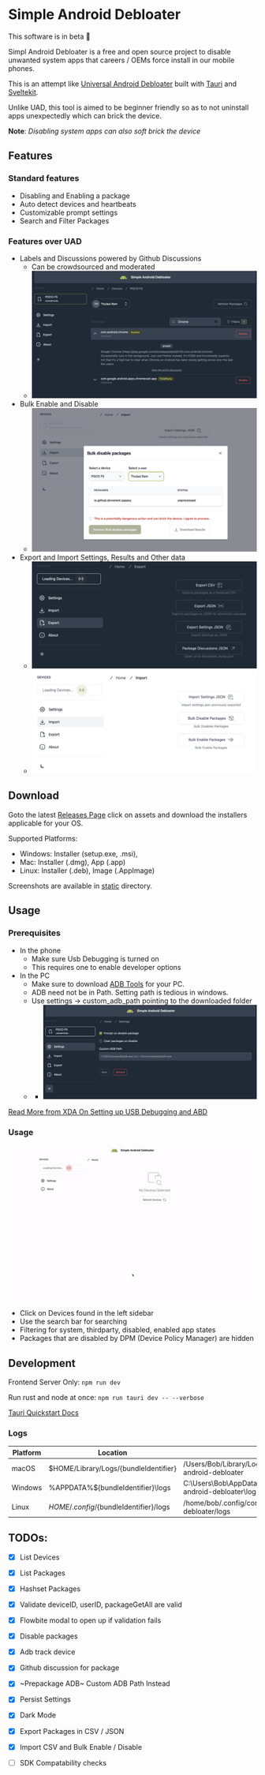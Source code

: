 # Simple Android Debloater

This software is in beta 🚧

Simpl Android Debloater is a free and open source project to disable unwanted system apps that careers / OEMs force install in our mobile phones.

This is an attempt like [Universal Android Debloater](https://github.com/0x192/universal-android-debloater/) built with [Tauri](https://tauri.app/) and [Sveltekit](https://kit.svelte.dev/). 

Unlike UAD, this tool is aimed to be beginner friendly so as to not uninstall apps unexpectedly which can brick the device.

**Note**: *Disabling system apps can also soft brick the device*



## Features

### Standard features
- Disabling and Enabling a package
- Auto detect devices and heartbeats
- Customizable prompt settings
- Search and Filter Packages

### Features over UAD
- Labels and Discussions powered by Github Discussions
    - Can be crowdsourced and moderated
    - ![Discussion Screenshot](./static/screenshots/discussion.png)
- Bulk Enable and Disable
    - ![Bulk Disable Screenshot](./static/screenshots/bulk_disable_packages.png)
- Export and Import Settings, Results and Other data
    - ![Export Screenshot](./static/screenshots/export_packages.png)
    - ![Import Screenshot](./static/screenshots/import_packages.png)




## Download

 Goto the latest [Releases Page](https://github.com/thulasi-ram/simple_android_debloater/releases) click on assets and download the installers applicable for your OS. 

 Supported Platforms: 
- Windows: Installer (setup.exe, .msi), 
- Mac: Installer (.dmg), App (.app) 
- Linux: Installer (.deb), Image (.AppImage)

Screenshots are available in [static](./static/screenshots) directory.

## Usage

### Prerequisites
- In the phone
    - Make sure Usb Debugging is turned on
    - This requires one to enable developer options
- In the PC
    - Make sure to download [ADB Tools](https://developer.android.com/tools/releases/platform-tools#downloads) for your PC.
    - ADB need not be in Path. Setting path is tedious in windows. 
    - Use settings -> custom_adb_path pointing to the downloaded folder
    - - ![Settings Screenshot](./static/screenshots/settings.png)

[Read More from XDA On Setting up USB Debugging and ABD](https://www.xda-developers.com/install-adb-windows-macos-linux/)


### Usage

![Usage Screenshot](./static/screenshots/sad_v0.3.0-beta_usage.gif)

- Click on Devices found in the left sidebar
- Use the search bar for searching
- Filtering for system, thirdparty, disabled, enabled app states
- Packages that are disabled by DPM (Device Policy Manager) are hidden




## Development

Frontend Server Only:
`npm run dev`

Run rust and node at once:
`npm run tauri dev -- --verbose`

[Tauri Quickstart Docs](https://tauri.app/v1/guides/getting-started/setup/sveltekit)

### Logs
| Platform | Location                               | Example                                              |
|----------|----------------------------------------|------------------------------------------------------|
| macOS    | $HOME/Library/Logs/{bundleIdentifier}  | /Users/Bob/Library/Logs/com.ahiravan.simple-android-debloater           |
| Windows  | %APPDATA%\${bundleIdentifier}\logs     | C:\Users\Bob\AppData\Roaming\com.ahiravan.simple-android-debloater\logs |
| Linux    | $HOME/.config/${bundleIdentifier}/logs | /home/bob/.config/com.ahiravan.simple-android-debloater/logs            |


 ## TODOs:

- [x] List Devices

- [x] List Packages

- [x] Hashset Packages

- [x] Validate deviceID, userID, packageGetAll are valid

- [x] Flowbite modal to open up if validation fails

- [x] Disable packages

- [x] Adb track device

- [x] Github discussion for package

- [x] ~Prepackage ADB~ Custom ADB Path Instead

- [x] Persist Settings

- [x] Dark Mode

- [x] Export Packages in CSV / JSON

- [x] Import CSV and Bulk Enable / Disable

- [ ] SDK Compatability checks